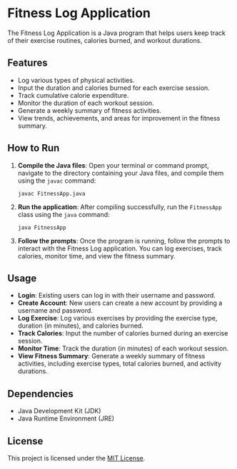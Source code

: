 # Fitness Log Application

The Fitness Log Application is a Java program that helps users keep track of their exercise routines, calories burned, and workout durations.

## Features

- Log various types of physical activities.
- Input the duration and calories burned for each exercise session.
- Track cumulative calorie expenditure.
- Monitor the duration of each workout session.
- Generate a weekly summary of fitness activities.
- View trends, achievements, and areas for improvement in the fitness summary.

## How to Run

1. **Compile the Java files**: Open your terminal or command prompt, navigate to the directory containing your Java files, and compile them using the `javac` command:

    ```
    javac FitnessApp.java
    ```

2. **Run the application**: After compiling successfully, run the `FitnessApp` class using the `java` command:

    ```
    java FitnessApp
    ```

3. **Follow the prompts**: Once the program is running, follow the prompts to interact with the Fitness Log application. You can log exercises, track calories, monitor time, and view the fitness summary.

## Usage

- **Login**: Existing users can log in with their username and password.
- **Create Account**: New users can create a new account by providing a username and password.
- **Log Exercise**: Log various exercises by providing the exercise type, duration (in minutes), and calories burned.
- **Track Calories**: Input the number of calories burned during an exercise session.
- **Monitor Time**: Track the duration (in minutes) of each workout session.
- **View Fitness Summary**: Generate a weekly summary of fitness activities, including exercise types, total calories burned, and activity durations.

## Dependencies

- Java Development Kit (JDK)
- Java Runtime Environment (JRE)

## License

This project is licensed under the [MIT License](LICENSE).
